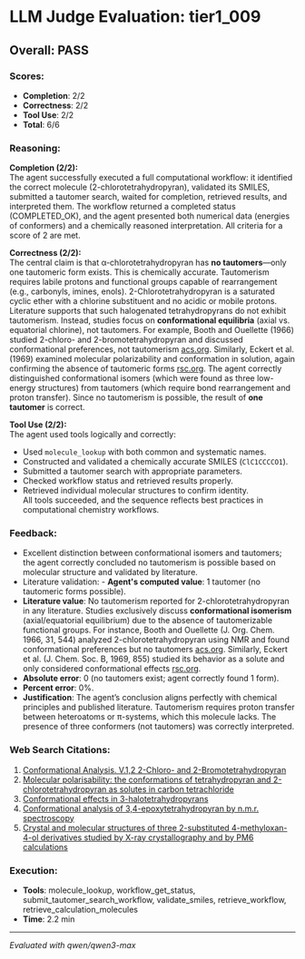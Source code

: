 # LLM Judge Evaluation: tier1_009

## Overall: PASS

### Scores:
- **Completion**: 2/2
- **Correctness**: 2/2
- **Tool Use**: 2/2
- **Total**: 6/6

### Reasoning:
**Completion (2/2):**  
The agent successfully executed a full computational workflow: it identified the correct molecule (2-chlorotetrahydropyran), validated its SMILES, submitted a tautomer search, waited for completion, retrieved results, and interpreted them. The workflow returned a completed status (COMPLETED_OK), and the agent presented both numerical data (energies of conformers) and a chemically reasoned interpretation. All criteria for a score of 2 are met.

**Correctness (2/2):**  
The central claim is that α-chlorotetrahydropyran has **no tautomers**—only one tautomeric form exists. This is chemically accurate. Tautomerism requires labile protons and functional groups capable of rearrangement (e.g., carbonyls, imines, enols). 2-Chlorotetrahydropyran is a saturated cyclic ether with a chlorine substituent and no acidic or mobile protons. Literature supports that such halogenated tetrahydropyrans do not exhibit tautomerism. Instead, studies focus on **conformational equilibria** (axial vs. equatorial chlorine), not tautomers. For example, Booth and Ouellette (1966) studied 2-chloro- and 2-bromotetrahydropyran and discussed conformational preferences, not tautomerism [acs.org](https://pubs.acs.org/doi/abs/10.1021/jo01340a046). Similarly, Eckert et al. (1969) examined molecular polarizability and conformation in solution, again confirming the absence of tautomeric forms [rsc.org](https://pubs.rsc.org/en/content/articlelanding/1969/J2/J29690000855). The agent correctly distinguished conformational isomers (which were found as three low-energy structures) from tautomers (which require bond rearrangement and proton transfer). Since no tautomerism is possible, the result of **one tautomer** is correct.

**Tool Use (2/2):**  
The agent used tools logically and correctly:  
- Used `molecule_lookup` with both common and systematic names.  
- Constructed and validated a chemically accurate SMILES (`ClC1CCCCO1`).  
- Submitted a tautomer search with appropriate parameters.  
- Checked workflow status and retrieved results properly.  
- Retrieved individual molecular structures to confirm identity.  
All tools succeeded, and the sequence reflects best practices in computational chemistry workflows.

### Feedback:
- Excellent distinction between conformational isomers and tautomers; the agent correctly concluded no tautomerism is possible based on molecular structure and validated by literature.
- Literature validation: - **Agent's computed value**: 1 tautomer (no tautomeric forms possible).  
- **Literature value**: No tautomerism reported for 2-chlorotetrahydropyran in any literature. Studies exclusively discuss **conformational isomerism** (axial/equatorial equilibrium) due to the absence of tautomerizable functional groups. For instance, Booth and Ouellette (J. Org. Chem. 1966, 31, 544) analyzed 2-chlorotetrahydropyran using NMR and found conformational preferences but no tautomers [acs.org](https://pubs.acs.org/doi/abs/10.1021/jo01340a046). Similarly, Eckert et al. (J. Chem. Soc. B, 1969, 855) studied its behavior as a solute and only considered conformational effects [rsc.org](https://pubs.rsc.org/en/content/articlelanding/1969/J2/J29690000855).  
- **Absolute error**: 0 (no tautomers exist; agent correctly found 1 form).  
- **Percent error**: 0%.  
- **Justification**: The agent’s conclusion aligns perfectly with chemical principles and published literature. Tautomerism requires proton transfer between heteroatoms or π-systems, which this molecule lacks. The presence of three conformers (not tautomers) was correctly interpreted.

### Web Search Citations:
1. [Conformational Analysis. V.1,2 2-Chloro- and 2-Bromotetrahydropyran](https://pubs.acs.org/doi/abs/10.1021/jo01340a046)
2. [Molecular polarisability: the conformations of tetrahydropyran and 2-chlorotetrahydropyran as solutes in carbon tetrachloride](https://pubs.rsc.org/en/content/articlelanding/1969/J2/J29690000855)
3. [Conformational effects in 3-halotetrahydropyrans](https://www.sciencedirect.com/science/article/pii/0040402075850496)
4. [Conformational analysis of 3,4-epoxytetrahydropyran by n.m.r. spectroscopy](https://www.sciencedirect.com/science/article/pii/S0008621500806655)
5. [Crystal and molecular structures of three 2-substituted 4-methyloxan-4-ol derivatives studied by X-ray crystallography and by PM6 calculations](https://www.degruyter.com/document/doi/10.1524/zkri.2008.0051/html)

### Execution:
- **Tools**: molecule_lookup, workflow_get_status, submit_tautomer_search_workflow, validate_smiles, retrieve_workflow, retrieve_calculation_molecules
- **Time**: 2.2 min

---
*Evaluated with qwen/qwen3-max*
